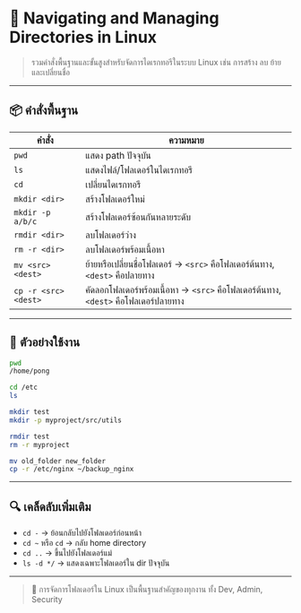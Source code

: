 # 📁 Navigating and Managing Directories in Linux

> รวมคำสั่งพื้นฐานและขั้นสูงสำหรับจัดการไดเรกทอรีในระบบ Linux เช่น การสร้าง ลบ ย้าย และเปลี่ยนชื่อ

---

## 📦 คำสั่งพื้นฐาน

| คำสั่ง | ความหมาย |
|--------|----------|
| `pwd` | แสดง path ปัจจุบัน |
| `ls` | แสดงไฟล์/โฟลเดอร์ในไดเรกทอรี |
| `cd` | เปลี่ยนไดเรกทอรี |
| `mkdir <dir>` | สร้างโฟลเดอร์ใหม่ |
| `mkdir -p a/b/c` | สร้างโฟลเดอร์ซ้อนกันหลายระดับ |
| `rmdir <dir>` | ลบโฟลเดอร์ว่าง |
| `rm -r <dir>` | ลบโฟลเดอร์พร้อมเนื้อหา |
| `mv <src> <dest>` | ย้ายหรือเปลี่ยนชื่อโฟลเดอร์ → `<src>` คือโฟลเดอร์ต้นทาง, `<dest>` คือปลายทาง |
| `cp -r <src> <dest>` | คัดลอกโฟลเดอร์พร้อมเนื้อหา → `<src>` คือโฟลเดอร์ต้นทาง, `<dest>` คือโฟลเดอร์ปลายทาง |

---

## 📂 ตัวอย่างใช้งาน

```bash
pwd
/home/pong

cd /etc
ls

mkdir test
mkdir -p myproject/src/utils

rmdir test
rm -r myproject

mv old_folder new_folder
cp -r /etc/nginx ~/backup_nginx
```

---

## 🔍 เคล็ดลับเพิ่มเติม

- `cd -` → ย้อนกลับไปยังโฟลเดอร์ก่อนหน้า
- `cd ~` หรือ `cd` → กลับ home directory
- `cd ..` → ขึ้นไปยังโฟลเดอร์แม่
- `ls -d */` → แสดงเฉพาะโฟลเดอร์ใน dir ปัจจุบัน

---

> 🧠 การจัดการโฟลเดอร์ใน Linux เป็นพื้นฐานสำคัญของทุกงาน ทั้ง Dev, Admin, Security
